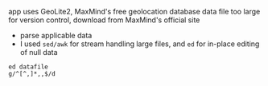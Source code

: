 app uses GeoLite2, MaxMind's free geolocation database
data file too large for version control, download from MaxMind's official site

- parse applicable data
- I used `sed/awk` for stream handling large files, and `ed` for in-place editing of null data

```
ed datafile
g/^[^,]*,,$/d
```